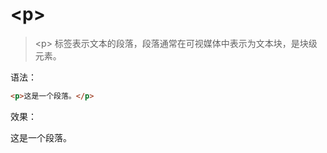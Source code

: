 # &lt;p&gt;

> &lt;p&gt; 标签表示文本的段落，段落通常在可视媒体中表示为文本块，是块级元素。

语法：

```html
<p>这是一个段落。</p>
```

效果：

<p>这是一个段落。</p>